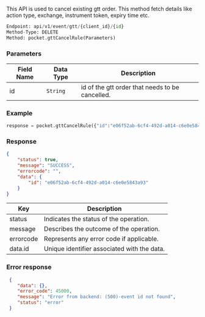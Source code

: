 <!-- ## Cancel GTT Order -->
This API is used to cancel existing gtt order. This method fetch details like action type, exchange, instrument token, expiry time etc.


```python
Endpoint: api/v1/event/gtt/{client_id}/{id}
Method-Type: DELETE
Method: pocket.gttCancelRule(Parameters)
```

### Parameters
| Field Name                | Data Type | Description                                  |
|---------------------------|-----------|----------------------------------------------|
| id               | `String`    | id of the gtt order that needs to be cancelled.|

### Example
```python
response = pocket.gttCancelRule({"id":"e06f52ab-6cf4-492d-a014-c6e0e5843a93"})
```

### Response
```json
{
    "status": true,
    "message": "SUCCESS",
    "errorcode": "",
    "data": {
        "id": "e06f52ab-6cf4-492d-a014-c6e0e5843a93"
    }
}
```

| Key       | Description                             |
|-----------|-----------------------------------------|
| status    | Indicates the status of the operation.   |
| message   | Describes the outcome of the operation.  |
| errorcode | Represents any error code if applicable. |
| data.id   | Unique identifier associated with the data. |


### Error response
```json
 {
    "data": {},
    "error_code": 45000,
    "message": "Error from backend: (500)-event id not found",
    "status": "error"
 }
 ```